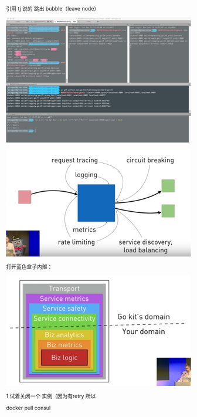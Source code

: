 引用 tj 说的 跳出 bubble（leave node）

![](media/14816079457176.jpg)




![](media/14816143021328.jpg)


打开蓝色盒子内部：

![](media/14816143830303.jpg)





1 试着关闭一个 实例（因为有retry 所以

docker pull consul

